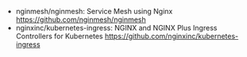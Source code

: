 

* nginmesh/nginmesh: Service Mesh using Nginx https://github.com/nginmesh/nginmesh
* nginxinc/kubernetes-ingress: NGINX and NGINX Plus Ingress Controllers for Kubernetes https://github.com/nginxinc/kubernetes-ingress